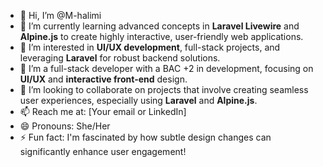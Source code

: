 - 👋 Hi, I’m @M-halimi
- 🌱 I’m currently learning advanced concepts in **Laravel Livewire** and **Alpine.js** to create highly interactive, user-friendly web applications.
- 👀 I’m interested in **UI/UX development**, full-stack projects, and leveraging **Laravel** for robust backend solutions.
- 💼 I’m a full-stack developer with a BAC +2 in development, focusing on **UI/UX** and **interactive front-end** design.
- 💞️ I’m looking to collaborate on projects that involve creating seamless user experiences, especially using **Laravel** and **Alpine.js**.
- 📫 Reach me at: [Your email or LinkedIn]
- 😄 Pronouns: She/Her
- ⚡ Fun fact: I'm fascinated by how subtle design changes can significantly enhance user engagement!

<!---
M-halimi/M-halimi is a ✨ special ✨ repository because its `README.md` (this file) appears on your GitHub profile.
You can click the Preview link to take a look at your changes.
--->
